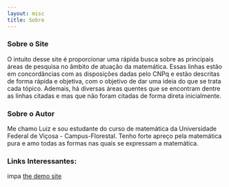 ```yaml
---
layout: misc
title: Sobre
---
```


### Sobre o Site

O intuito desse site é proporcionar uma rápida busca sobre as principais áreas de pesquisa no âmbito de atuação da matemática. Essas linhas estão em concordâncias com as disposições dadas pelo CNPq e estão descritas de forma rápida e objetiva, com o objetivo de dar uma ideia do que se trata cada tópico. Ademais, há diversas áreas quentes que se encontram dentre as linhas citadas e mas que não foram citadas de forma direta inicialmente.

### Sobre o Autor

Me chamo Luiz e sou estudante do curso de matemática da Universidade Federal de Viçosa - Campus-Florestal. Tenho forte apreço pela matemática pura e amo todas as formas nas quais se expressam a matemática. 

### Links Interessantes:
impa [the demo site](https://impa.br/)

